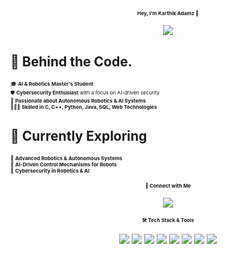<h1 align="center" style="font-size: 8px;"> Hey, I'm Karthik Adamz 👋</h1> 

<p align="center">
  <img src="https://readme-typing-svg.demolab.com?font=Ink+Free&size=22&pause=1000&color=87CEEB&center=true&vCenter=true&width=550&lines=AI+%7C+Robotics+%7C+Cybersecurity+Enthusiast;Engineering+Student;Building+Autonomous+Intelligent+Systems;Pushing+the+Boundaries+of+Technology">
</p>

## 👾 Behind the Code.  
<span style="font-size: 8px;">🎓 **AI & Robotics Master's Student**</span>  
<span style="font-size: 8px;">🛡️ **Cybersecurity Enthusiast** with a focus on AI-driven security</span>  
<span style="font-size: 8px;">🤖 **Passionate about Autonomous Robotics & AI Systems**</span>  
<span style="font-size: 8px;">👨🏽‍💻 **Skilled in C, C++, Python, Java, SQL, Web Technologies**</span>  

## 🔬 Currently Exploring  
<span style="font-size: 8px;">🤖 **Advanced Robotics & Autonomous Systems**</span>  
<span style="font-size: 8px;">🧠 **AI-Driven Control Mechanisms for Robots**</span>  
<span style="font-size: 8px;">🚀 **Cybersecurity in Robotics & AI**</span>  

<h3 align="center" style="font-size: 8px;">🔗 Connect with Me</h3>

<p align="center">
  <a href="https://www.linkedin.com/in/karthik-chelikani">
    <img src="https://img.shields.io/badge/LinkedIn-0077B5?style=for-the-badge&logo=linkedin&logoColor=white">
  </a>
</p>

<h3 align="center" style="font-size: 8px;">🛠️ Tech Stack & Tools</h3>

<p align="center">
  <a href="https://www.open-std.org/jtc1/sc22/wg14/"><img src="https://img.shields.io/badge/C-00599C?style=for-the-badge&logo=c&logoColor=white"></a>
  <a href="https://isocpp.org/"><img src="https://img.shields.io/badge/C++-00599C?style=for-the-badge&logo=c%2B%2B&logoColor=white"></a>
  <a href="https://www.python.org/"><img src="https://img.shields.io/badge/Python-3776AB?style=for-the-badge&logo=python&logoColor=white"></a>
  <a href="https://www.java.com/"><img src="https://img.shields.io/badge/Java-007396?style=for-the-badge&logo=openjdk&logoColor=white"></a>
  <a href="https://www.mysql.com/"><img src="https://img.shields.io/badge/MySQL-4479A1?style=for-the-badge&logo=mysql&logoColor=white"></a>
  <a href="https://www.linux.org/"><img src="https://img.shields.io/badge/Linux-FCC624?style=for-the-badge&logo=linux&logoColor=black"></a>
  <a href="https://developer.mozilla.org/en-US/docs/Web/HTML"><img src="https://img.shields.io/badge/Web%20Technologies-FF6F00?style=for-the-badge&logo=html5&logoColor=white"></a>
  <a href="https://www.cisa.gov/cybersecurity"><img src="https://img.shields.io/badge/Cybersecurity-FF0000?style=for-the-badge&logo=datadog&logoColor=white"></a>
</p>
